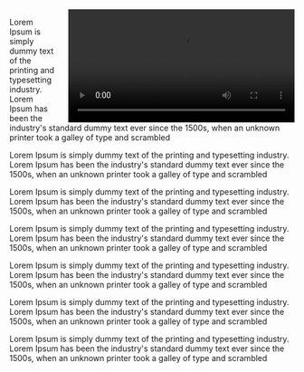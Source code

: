 <video controls height='200px' style="float: right; margin-left: 20px" src="http://techslides.com/demos/sample-videos/small.webm" type="video/webm" >
  <source src="http://techslides.com/demos/sample-videos/small.webm" type="video/webm" />
  <source src="http://techslides.com/demos/sample-videos/small.ogv" type="video/ogg" />
  <source src="http://techslides.com/demos/sample-videos/small.mp4" type="video/mp4" />
  <source src="http://techslides.com/demos/sample-videos/small.3gp" type="video/3gp" />
</video>

Lorem Ipsum is simply dummy text of the printing and typesetting industry. Lorem Ipsum has been the industry's standard dummy text ever since the 1500s, when an unknown printer took a galley of type and scrambled

Lorem Ipsum is simply dummy text of the printing and typesetting industry. Lorem Ipsum has been the industry's standard dummy text ever since the 1500s, when an unknown printer took a galley of type and scrambled

Lorem Ipsum is simply dummy text of the printing and typesetting industry. Lorem Ipsum has been the industry's standard dummy text ever since the 1500s, when an unknown printer took a galley of type and scrambled

Lorem Ipsum is simply dummy text of the printing and typesetting industry. Lorem Ipsum has been the industry's standard dummy text ever since the 1500s, when an unknown printer took a galley of type and scrambled

Lorem Ipsum is simply dummy text of the printing and typesetting industry. Lorem Ipsum has been the industry's standard dummy text ever since the 1500s, when an unknown printer took a galley of type and scrambled

Lorem Ipsum is simply dummy text of the printing and typesetting industry. Lorem Ipsum has been the industry's standard dummy text ever since the 1500s, when an unknown printer took a galley of type and scrambled

Lorem Ipsum is simply dummy text of the printing and typesetting industry. Lorem Ipsum has been the industry's standard dummy text ever since the 1500s, when an unknown printer took a galley of type and scrambled
